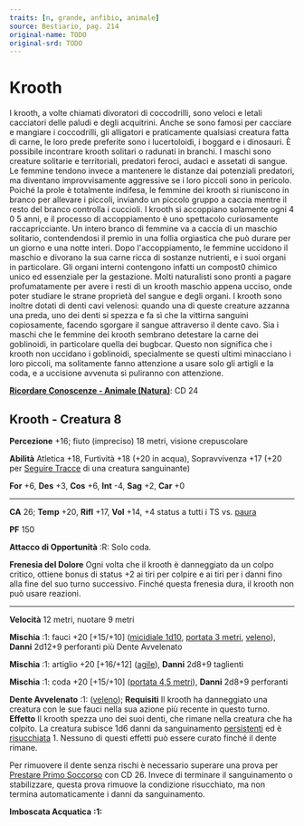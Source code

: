 ```yaml
---
traits: [n, grande, anfibio, animale]
source: Bestiario, pag. 214
original-name: TODO
original-srd: TODO
---
```


# Krooth

I krooth, a volte chiamati divoratori di coccodrilli, sono veloci e letali
cacciatori delle paludi e degli acquitrini. Anche se sono famosi per cacciare e
mangiare i coccodrilli, gli alligatori e praticamente qualsiasi creatura fatta
di carne, le loro prede preferite sono i lucertoloidi, i boggard e i dinosauri.
È possibile incontrare krooth solitari o radunati in branchi. I maschi sono
creature solitarie e territoriali, predatori feroci, audaci e assetati di
sangue. Le femmine tendono invece a mantenere le distanze dai potenziali
predatori, ma diventano improvvisamente aggressive se i loro piccoli sono in
pericolo. Poiché la prole è totalmente indifesa, le femmine dei krooth si
riuniscono in branco per allevare i piccoli, inviando un piccolo gruppo a caccia
mentre il resto del branco controlla i cuccioli. I krooth si accoppiano
solamente ogni 4 0 5 anni, e il processo di accoppiamento è uno spettacolo
curiosamente raccapricciante. Un intero branco di femmine va a caccia di un
maschio solitario, contendendosi il premio in una follia orgiastica che può
durare per un giorno e una notte interi. Dopo l'accoppiamento, le femmine
uccidono il maschio e divorano la sua carne ricca di sostanze nutrienti, e i
suoi organi in particolare. Gli organi interni contengono infatti un compost0
chimico unico ed essenziale per la gestazione. Molti naturalisti sono pronti a
pagare profumatamente per avere i resti di un krooth maschio appena ucciso, onde
poter studiare le strane proprietà del sangue e degli organi. I krooth sono
inoltre dotati di denti cavi velenosi: quando una di queste creature azzanna una
preda, uno dei denti si spezza e fa sì che la vittirna sanguini copiosamente,
facendo sgorgare il sangue attraverso il dente cavo. Sia i maschi che le femmine
dei krooth sembrano detestare la carne dei goblinoidi, in particolare quella dei
bugbcar. Questo non significa che i krooth non uccidano i goblinoidi,
specialmente se questi ultimi minacciano i loro piccoli, ma solitamente fanno
attenzione a usare solo gli artigli e la coda, e a uccisione avvenuta si
puliranno con attenzione.

**[Ricordare Conoscenze - Animale (Natura)](/azioni/ricordare-conoscenze)**: CD
24

## Krooth - Creatura 8

**Percezione** +16; fiuto (impreciso) 18 metri, visione crepuscolare

**Abilità** Atletica +18, Furtività +18 (+20 in acqua), Sopravvivenza +17 (+20
per [Seguire Tracce](/azioni/seguire-tracce) di una creatura sanguinante)

**For** +6, **Des** +3, **Cos** +6, **Int** -4, **Sag** +2, **Car** +0

---

**CA** 26; **Temp** +20, **Rifl** +17, **Vol** +14, +4 status a tutti i TS vs.
[paura](/tratti/paura)

**PF** 150

**Attacco di Opportunità** :R: Solo coda.

**Frenesia del Dolore** Ogni volta che il krooth è danneggiato da un colpo
critico, ottiene bonus di status +2 ai tiri per colpire e ai tiri per i danni
fino alla fine del suo turno successivo. Finché questa frenesia dura, il krooth
non può usare reazioni.

---

**Velocità** 12 metri, nuotare 9 metri

**Mischia** :1: fauci +20 \[+15/+10] ([micidiale 1d10](/tratti/micidiale),
[portata 3 metri](/tratti/portata), [veleno](/tratti/veleno)), **Danni** 2d12+9
perforanti più Dente Avvelenato

**Mischia** :1: artiglio +20 \[+16/+12] ([agile](/tratti/agile)), **Danni**
2d8+9 taglienti

**Mischia** :1: coda +20 \[+15/+10] ([portata 4,5 metri](/tratti/portata)),
**Danni** 2d8+9 perforanti

**Dente Avvelenato** :1: ([veleno](/tratti/veleno)); **Requisiti** Il krooth ha
danneggiato una creatura con le sue fauci nella sua azione più recente in questo
turno. **Effetto** Il krooth spezza uno dei suoi denti, che rimane nella
creatura che ha colpito. La creatura subisce 1d6 danni da sanguinamento
[persistenti](/condizioni/danno-persistente) ed è
[risucchiata](/condizioni/risucchiato) 1. Nessuno di questi effetti può essere
curato finché il dente rimane.

Per rimuovere il dente senza rischi è necessario superare una prova per
[Prestare Primo Soccorso](/azioni/prestare-primo-soccorso) con CD 26. Invece di
terminare il sanguinamento o stabilizzare, questa prova rimuove la condizione
risucchiato, ma non termina automaticamente i danni da sanguinamento.

**Imboscata Acquatica** **:1:**
